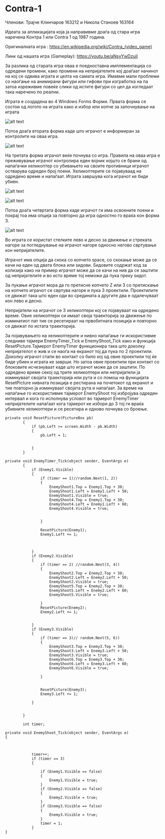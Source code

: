 # Contra-1

Членови:
Трајче Клинчаров 163212 и Никола Станоев 163164

Идеата за апликацијата која ја направивме доаѓа од стара игра наречена Контра 1 или Contra 1 од 1987 година.     

Оригиналната игра : https://en.wikipedia.org/wiki/Contra_(video_game)

Линк од нашата игра (Gameplay): https://youtu.be/aNsyYwDzuiI

За разлика од старата игра оваа е поедноставна имплементација со одредени промени, како промени на 
непријателите кој доаѓаат начинот на кој се одвива играта и целта на самата игра.
Имавме мали проблеми со наоѓање на анимирани фигури или гифови при изгработка на па затоа изреживме повеќе слики од 
истите фигури со цел да изгледаат така наречено по реални.


Играта е создадена во 4 Windows Forms Форми.
Првата форма се состои од логото на играта како и избор или копче за започнување на играта


![alt text](https://github.com/klincarovt/Contra-1/blob/master/Contra1/Pictures/play.png)



Потоа доаѓа втората форма каде што играчот е информиран за контролите на оваа игра.


![alt text](https://github.com/klincarovt/Contra-1/blob/master/Contra1/Pictures/controls.png)



На третата форма играчот веќе почнува со игра.
Правила на оваа игра е преживување играчот контролира еден  војник којшто се брани од напаѓачки хеликоптер
со убивањето на своите противници играчот остварува одреден број поени.
Хеликоптерите се појавуваад на одредено време и напаѓаат.
Играта завршува кога играчот ке биде убиен.


![alt text](https://github.com/klincarovt/Contra-1/blob/master/Contra1/Pictures/gameplay.png)

![alt text](https://github.com/klincarovt/Contra-1/blob/master/Contra1/Pictures/gameplay%202.png)


Потоа доаѓа четвртата форма каде играчот ги има освоените поени и покрај тоа има опција за повторно да игра одностно го враќа кон форма 3.

![alt text](https://github.com/klincarovt/Contra-1/blob/master/Contra1/Pictures/over.png)


Во играта се користат стелките лево и десно за движење и стреката нагоре за погледнување на играчот нагоре односно негово свртување кон непријателите. 

Играчот има опција да скока со копчето space, со скокање може да се качи на еден од двата блока или ѕидови. Ѕидовите содржат код за колизија како на пример играчот може да се качи на нив да се заштити од непријателите и во исто време тој неможи да пука преку ѕидот.

За пукање играчот мора да го претисне копчето Z или З со претискање на копчето играчот се свртува нагоре и пука 3 проектили.
Проектилите се движат така што еден оди во средината а другите два е одалечуваат кон лево и десно. 

Непријатели на играчот се 3 хеликоптери кој се појавуваат на одредено време. Овие хеликоптери си имаат своја траекторија за движење по изминатиот пат тие се ресетираат на првобитната позиција и повторно се движат по истата траекторија. 


За појавувањето на хеликоптерите и нивно напаѓање ги искористивме следниве тајмери EnemyTimer_Tick и EnemyShoot_Tick како и функција  ResetPicture.Тајмерот EnemyTimer функционира така што доколку непријателот е жив и се наоѓа на екранот тој да пука по 2 проектили.
Доколку играчот стапи во контакт со било кој од овие проектили тој ќе биде убиен и играта ке заврши. Но затоа овие проектили при контакт со блоковите исчезнуваат каде што играчот може да се заштити. По одредено време секој од трите хеликоптери или непријатели ја изминуваат својата траекторија или рута и со помош на функцијата ResetPicture нивната позиција е рестирана на почетокот од екранот и тие повторно ја изминуваат својата рута и напаѓаат. За време на напаѓање го искористивме тајмерот EnemyShoot тој избројува одреден интервал и кога го исполнува условот во тајмерот EnemyTimer непријателите напаѓаат кога тајмерот ке избори до 3 тој ги враќа убиените хеликоптери и се ресетира и одново почнува со броење.

```
private void ResetPicture(PictureBox pb)
        {
            if (pb.Left >= screen.Width - pb.Width)
            {
                pb.Left = 1;


            }
        }

private void EnemyTimer_Tick(object sender, EventArgs e)
        {
            if (Enemy1.Visible)
            {
                if (timer == 1)//random.Next(1, 2))
                {
                    EnemyShoot1.Top = Enemy1.Top + 30;
                    EnemyShoot1.Left = Enemy1.Left + 50;
                    EnemyShoot1.Visible = true;
                    EnemyShoot4.Top = Enemy1.Top + 30;
                    EnemyShoot4.Left = Enemy1.Left + 60;
                    EnemyShoot4.Visible = true;


                }

                ResetPicture(Enemy1);
                Enemy1.Left += 1;



            }
            if (Enemy2.Visible)
            {
                if (timer == 2) //random.Next(3, 4))
                {
                    EnemyShoot2.Top = Enemy2.Top + 30;
                    EnemyShoot2.Left = Enemy2.Left + 50;
                    EnemyShoot2.Visible = true;
                    EnemyShoot5.Top = Enemy2.Top + 30;
                    EnemyShoot5.Left = Enemy2.Left + 60;
                    EnemyShoot5.Visible = true;

                }
                ResetPicture(Enemy2);
                Enemy2.Left += 1;


            }
            if (Enemy3.Visible)
            {
                if (timer == 3)// random.Next(5, 6))
                {
                    EnemyShoot3.Top = Enemy3.Top + 30;
                    EnemyShoot3.Left = Enemy3.Left + 50;
                    EnemyShoot3.Visible = true;
                    EnemyShoot6.Top = Enemy3.Top + 30;
                    EnemyShoot6.Left = Enemy3.Left + 60;
                    EnemyShoot6.Visible = true;

                }


                ResetPicture(Enemy3);
                Enemy3.Left += 1;

            }


        }

        int timer;

private void EnemyShoot_Tick(object sender, EventArgs e)
{



            timer++;
            if (timer == 3)
            {

                if (Enemy1.Visible == false)
                {
                    Enemy1.Visible = true;
                }
                if (Enemy2.Visible == false)
                {
                    Enemy2.Visible = true;
                }
                if (Enemy3.Visible == false)
                {
                    Enemy3.Visible = true;
                }
                timer = 1;
            }
}
```
